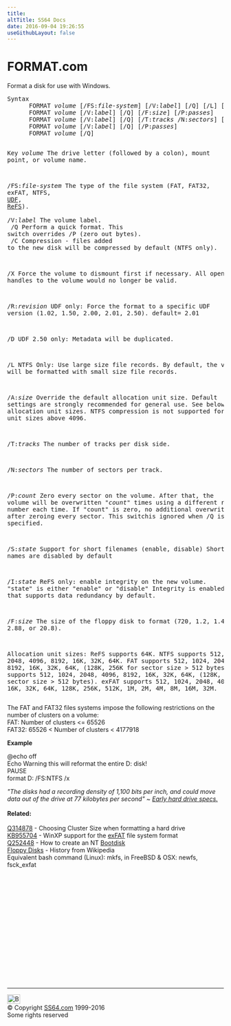 ```yaml
---
title:
altTitle: SS64 Docs
date: 2016-09-04 19:26:55
useGithubLayout: false
---
```

<!-- #BeginLibraryItem "/Library/head_nt.lbi" --><!-- #EndLibraryItem --><h1>FORMAT.com </h1> 
<p>Format a disk for use with Windows. </p>
<pre>Syntax
      FORMAT <i>volume</i> [/FS:<i>file-system</i>] [/V:<i>label</i>] [/Q] [/L] [/A:<i>size</i>] [/C] [/I:<i>state</i>] [ /X] [/P:<i>passes</i>] [/S:<i>state</i>]
      FORMAT <i>volume</i> [/V:<i>label</i>] [/Q] [/F:<i>size</i>] [/P:<i>passes</i>]
      FORMAT <i>volume</i> [/V:<i>label</i>] [/Q] [/T:<i>tracks</i> /N:<i>sectors</i>] [/P:<i>passes</i>]
      FORMAT <i>volume</i> [/V:<i>label</i>] [/Q] [/P:<i>passes</i>]
      FORMAT <i>volume</i> [/Q]

Key
   <i>volume</i>          The drive letter (followed by a colon), mount point, or volume name.

   /FS:<i>file-system</i> The type of the file system (FAT, FAT32, exFAT, NTFS, <a href="https://en.wikipedia.org/wiki/Universal_Disk_Format">UDF</a>, <a href="https://en.wikipedia.org/wiki/ReFS">ReFS</a>).<br>
   /V:<i>label</i>        The volume label.<br>
   /Q              Perform a quick format. This switch overrides /P (zero out bytes).<br>
   /C              Compression - files added to the new disk will be compressed by default (NTFS only).

   /X              Force the volume to dismount first if necessary.
                   All opened handles to the volume would no longer be valid.

   /R:<i>revision</i>     UDF only: Force the format to a specific UDF version
                   (1.02, 1.50, 2.00, 2.01, 2.50).  default= 2.01

   /D              UDF 2.50 only: Metadata will be duplicated.

   /L              NTFS Only: Use large size file records.
                   By default, the volume will be formatted with small size file records.

   /A:<i>size</i>         Override the default allocation unit size. Default settings are
                   strongly recommended for general use. See below for allocation unit sizes.
                   NTFS compression is not supported for allocation unit sizes above 4096.

   /T:<i>tracks</i>       The number of tracks per disk side.

   /N:<i>sectors</i>      The number of sectors per track.

   /P:<i>count</i>        Zero every sector on the volume.  After that, the volume will be
                   overwritten "<i>count</i>" times using a different random number each time.
                   If "count" is zero, no additional overwrites are made after 
                   zeroing every sector.
                   This switchis ignored when /Q is specified.

   /S:<i>state</i>        Support for short filenames (enable, disable)
                   Short names are disabled by default

   /I:<i>state</i>        ReFS only: enable integrity on the new volume.
                   "state" is either "enable" or "disable"
                   Integrity is enabled on storage that supports data redundancy
                   by default.

   /F:<i>size</i>         The size of the floppy disk to format (720, 1.2, 1.44, 2.88, or 20.8).

Allocation unit sizes:
   ReFS supports 64K.
   NTFS supports 512, 1024, 2048, 4096, 8192, 16K, 32K, 64K.
   FAT supports 512, 1024, 2048, 4096, 8192, 16K, 32K, 64K,
     (128K, 256K for sector size &gt; 512 bytes).
   FAT32 supports 512, 1024, 2048, 4096, 8192, 16K, 32K, 64K,
     (128K, 256K for sector size &gt; 512 bytes).
   exFAT supports 512, 1024, 2048, 4096, 8192, 16K, 32K, 64K,
   128K, 256K, 512K, 1M, 2M, 4M, 8M, 16M, 32M.</pre>
<p> The FAT and FAT32 files systems impose the
following restrictions on the number of clusters on a volume:<br>
FAT: Number of clusters &lt;= <span class="code">65526</span><br>
FAT32: <span class="code">65526</span> &lt; Number of clusters &lt; <span class="code">4177918</span><br>
</p>
<p><b>Example</b></p>
<p class="code">@echo off<br>
Echo Warning this will reformat the entire D: disk!<br>PAUSE<br>
format D: /FS:NTFS /x</p>
<p><i class="quote">"The disks had a recording density of 1,100 bits per inch, and could move data out of the drive at 77 kilobytes per second" ~ <a href="http://www.itjungle.com/tfh/tfh091806-story03.html">Early hard drive specs. </a></i><b><br>
<br>
Related:</b><br><br>
<a href="https://support.microsoft.com/kb/314878">Q314878</a> - Choosing Cluster Size when formatting a hard drive<br>
<a href="http://www.microsoft.com/downloads/en/details.aspx?FamilyID=1cbe3906-ddd1-4ca2-b727-c2dff5e30f61">KB955704</a> - WinXP support   for the <a href="http://en.wikipedia.org/wiki/ExFAT">exFAT</a> file system format<br>
<a href="https://support.microsoft.com/kb/252448">Q252448</a> - How to create an NT <a href="http://www.bootdisk.com/">Bootdisk</a><br>
<a href="http://en.wikipedia.org/wiki/Floppy_disk">Floppy Disks</a> - History from Wikipedia <br>
Equivalent bash command (Linux): <span class="code">mkfs</span>, in FreeBSD &amp; OSX: <span class="code">newfs, fsck_exfat</span></p><!-- #BeginLibraryItem "/Library/foot_nt.lbi" --><p>
<!-- windows300 -->
<ins class="adsbygoogle" style="display:inline-block;width:300px;height:250px" data-ad-client="ca-pub-6140977852749469" data-ad-slot="7649547908"></ins>
<script>
(adsbygoogle = window.adsbygoogle || []).push({});
</script></p>
<hr>
<div id="bl" class="footer"><a href="format.html#"><img src="../images/top.png" width="30" height="22" alt="Back to the Top"></a></div>
<div id="br" class="footer, tagline">© Copyright <a href="http://ss64.com/">SS64.com</a> 1999-2016<br>
Some rights reserved</div><!-- #EndLibraryItem -->
